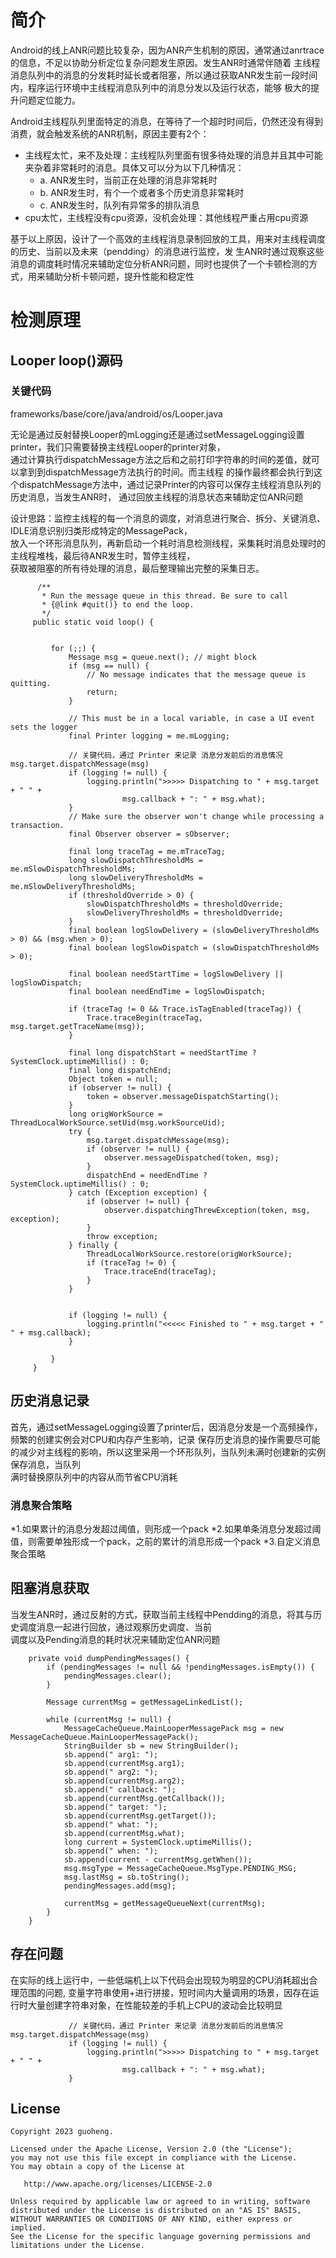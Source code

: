 # 简介
Android的线上ANR问题比较复杂，因为ANR产生机制的原因，通常通过anrtrace的信息，不足以协助分析定位复杂问题发生原因。发生ANR时通常伴随着
主线程消息队列中的消息的分发耗时延长或者阻塞，所以通过获取ANR发生前一段时间内，程序运行环境中主线程消息队列中的消息分发以及运行状态，能够
极大的提升问题定位能力。

Android主线程队列里面特定的消息，在等待了一个超时时间后，仍然还没有得到消费，就会触发系统的ANR机制，原因主要有2个：

- 主线程太忙，来不及处理：主线程队列里面有很多待处理的消息并且其中可能夹杂着非常耗时的消息。具体又可以分为以下几种情况：
    - a. ANR发生时，当前正在处理的消息非常耗时
    - b. ANR发生时，有个一个或者多个历史消息非常耗时
    - c. ANR发生时，队列有异常多的排队消息 
- cpu太忙，主线程没有cpu资源，没机会处理：其他线程严重占用cpu资源

基于以上原因，设计了一个高效的主线程消息录制回放的工具，用来对主线程调度的历史、当前以及未来（pendding）的消息进行监控，发
生ANR时通过观察这些消息的调度耗时情况来辅助定位分析ANR问题，同时也提供了一个卡顿检测的方式，用来辅助分析卡顿问题，提升性能和稳定性

# 检测原理
## Looper loop()源码

### 关键代码

frameworks/base/core/java/android/os/Looper.java

无论是通过反射替换Looper的mLogging还是通过setMessageLogging设置printer，我们只需要替换主线程Looper的printer对象，  
通过计算执行dispatchMessage方法之后和之前打印字符串的时间的差值，就可以拿到到dispatchMessage方法执行的时间。而主线程
的操作最终都会执行到这个dispatchMessage方法中，通过记录Printer的内容可以保存主线程消息队列的历史消息，当发生ANR时，
通过回放主线程的消息状态来辅助定位ANR问题

设计思路：监控主线程的每一个消息的调度，对消息进行聚合、拆分、关键消息、IDLE消息识别归类形成特定的MessagePack，  
放入一个环形消息队列，再新启动一个耗时消息检测线程，采集耗时消息处理时的主线程堆栈，最后待ANR发生时，暂停主线程，  
获取被阻塞的所有待处理的消息，最后整理输出完整的采集日志。  

```
      /**
       * Run the message queue in this thread. Be sure to call
       * {@link #quit()} to end the loop.
       */
     public static void loop() {
  
 
         for (;;) {
             Message msg = queue.next(); // might block
             if (msg == null) {
                 // No message indicates that the message queue is quitting.
                 return;
             }
 
             // This must be in a local variable, in case a UI event sets the logger
             final Printer logging = me.mLogging;
             
             // 关键代码，通过 Printer 来记录 消息分发前后的消息情况 msg.target.dispatchMessage(msg) 
             if (logging != null) {
                 logging.println(">>>>> Dispatching to " + msg.target + " " +
                         msg.callback + ": " + msg.what);
             }
             // Make sure the observer won't change while processing a transaction.
             final Observer observer = sObserver;
 
             final long traceTag = me.mTraceTag;
             long slowDispatchThresholdMs = me.mSlowDispatchThresholdMs;
             long slowDeliveryThresholdMs = me.mSlowDeliveryThresholdMs;
             if (thresholdOverride > 0) {
                 slowDispatchThresholdMs = thresholdOverride;
                 slowDeliveryThresholdMs = thresholdOverride;
             }
             final boolean logSlowDelivery = (slowDeliveryThresholdMs > 0) && (msg.when > 0);
             final boolean logSlowDispatch = (slowDispatchThresholdMs > 0);
 
             final boolean needStartTime = logSlowDelivery || logSlowDispatch;
             final boolean needEndTime = logSlowDispatch;
 
             if (traceTag != 0 && Trace.isTagEnabled(traceTag)) {
                 Trace.traceBegin(traceTag, msg.target.getTraceName(msg));
             }
 
             final long dispatchStart = needStartTime ? SystemClock.uptimeMillis() : 0;
             final long dispatchEnd;
             Object token = null;
             if (observer != null) {
                 token = observer.messageDispatchStarting();
             }
             long origWorkSource = ThreadLocalWorkSource.setUid(msg.workSourceUid);
             try {
                 msg.target.dispatchMessage(msg);
                 if (observer != null) {
                     observer.messageDispatched(token, msg);
                 }
                 dispatchEnd = needEndTime ? SystemClock.uptimeMillis() : 0;
             } catch (Exception exception) {
                 if (observer != null) {
                     observer.dispatchingThrewException(token, msg, exception);
                 }
                 throw exception;
             } finally {
                 ThreadLocalWorkSource.restore(origWorkSource);
                 if (traceTag != 0) {
                     Trace.traceEnd(traceTag);
                 }
             }

 
             if (logging != null) {
                 logging.println("<<<<< Finished to " + msg.target + " " + msg.callback);
             }

         }
     }
```



## 历史消息记录
首先，通过setMessageLogging设置了printer后，因消息分发是一个高频操作，频繁的创建实例会对CPU和内存产生影响，记录
保存历史消息的操作需要尽可能的减少对主线程的影响，所以这里采用一个环形队列，当队列未满时创建新的实例保存消息，当队列  
满时替换原队列中的内容从而节省CPU消耗

### 消息聚合策略

*1.如果累计的消息分发超过阈值，则形成一个pack
*2.如果单条消息分发超过阈值，则需要单独形成一个pack，之前的累计的消息形成一个pack
*3.自定义消息聚合策略


## 阻塞消息获取
当发生ANR时，通过反射的方式，获取当前主线程中Pendding的消息，将其与历史调度消息一起进行回放，通过观察历史调度、当前  
调度以及Pending消息的耗时状况来辅助定位ANR问题
```
    private void dumpPendingMessages() {
        if (pendingMessages != null && !pendingMessages.isEmpty()) {
            pendingMessages.clear();
        }

        Message currentMsg = getMessageLinkedList();

        while (currentMsg != null) {
            MessageCacheQueue.MainLooperMessagePack msg = new MessageCacheQueue.MainLooperMessagePack();
            StringBuilder sb = new StringBuilder();
            sb.append(" arg1: ");
            sb.append(currentMsg.arg1);
            sb.append(" arg2: ");
            sb.append(currentMsg.arg2);
            sb.append(" callback: ");
            sb.append(currentMsg.getCallback());
            sb.append(" target: ");
            sb.append(currentMsg.getTarget());
            sb.append(" what: ");
            sb.append(currentMsg.what);
            long current = SystemClock.uptimeMillis();
            sb.append(" when: ");
            sb.append(current - currentMsg.getWhen());
            msg.msgType = MessageCacheQueue.MsgType.PENDING_MSG;
            msg.lastMsg = sb.toString();
            pendingMessages.add(msg);

            currentMsg = getMessageQueueNext(currentMsg);
        }
    }
```

## 存在问题
在实际的线上运行中，一些低端机上以下代码会出现较为明显的CPU消耗超出合理范围的问题, 变量字符串使用+进行拼接，短时间内大量调用的场景，因存在运行时大量创建字符串对象，在性能较差的手机上CPU的波动会比较明显
```
             // 关键代码，通过 Printer 来记录 消息分发前后的消息情况 msg.target.dispatchMessage(msg) 
             if (logging != null) {
                 logging.println(">>>>> Dispatching to " + msg.target + " " +
                         msg.callback + ": " + msg.what);
             }
```


## License

    Copyright 2023 guoheng.

    Licensed under the Apache License, Version 2.0 (the "License");
    you may not use this file except in compliance with the License.
    You may obtain a copy of the License at

       http://www.apache.org/licenses/LICENSE-2.0

    Unless required by applicable law or agreed to in writing, software
    distributed under the License is distributed on an "AS IS" BASIS,
    WITHOUT WARRANTIES OR CONDITIONS OF ANY KIND, either express or implied.
    See the License for the specific language governing permissions and
    limitations under the License.



